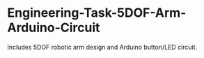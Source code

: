 # Engineering-Task-5DOF-Arm-Arduino-Circuit
Includes 5DOF robotic arm design and Arduino button/LED circuit.
